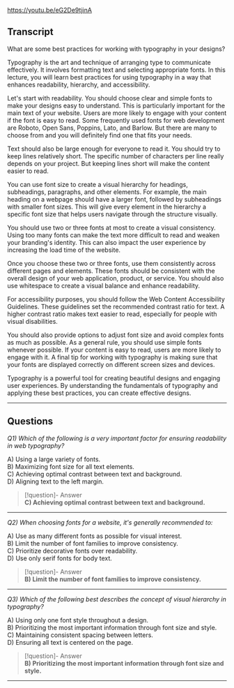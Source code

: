 https://youtu.be/eG2De9tjinA

## Transcript


What are some best practices for working with typography in your designs?

Typography is the art and technique of arranging type to communicate effectively. It involves formatting text and selecting appropriate fonts. In this lecture, you will learn best practices for using typography in a way that enhances readability, hierarchy, and accessibility.

Let's start with readability. You should choose clear and simple fonts to make your designs easy to understand. This is particularly important for the main text of your website. Users are more likely to engage with your content if the font is easy to read. Some frequently used fonts for web development are Roboto, Open Sans, Poppins, Lato, and Barlow. But there are many to choose from and you will definitely find one that fits your needs.

Text should also be large enough for everyone to read it. You should try to keep lines relatively short. The specific number of characters per line really depends on your project. But keeping lines short will make the content easier to read.

You can use font size to create a visual hierarchy for headings, subheadings, paragraphs, and other elements. For example, the main heading on a webpage should have a larger font, followed by subheadings with smaller font sizes. This will give every element in the hierarchy a specific font size that helps users navigate through the structure visually.

You should use two or three fonts at most to create a visual consistency. Using too many fonts can make the text more difficult to read and weaken your branding's identity. This can also impact the user experience by increasing the load time of the website.

Once you choose these two or three fonts, use them consistently across different pages and elements. These fonts should be consistent with the overall design of your web application, product, or service. You should also use whitespace to create a visual balance and enhance readability.

For accessibility purposes, you should follow the Web Content Accessibility Guidelines. These guidelines set the recommended contrast ratio for text. A higher contrast ratio makes text easier to read, especially for people with visual disabilities.

You should also provide options to adjust font size and avoid complex fonts as much as possible. As a general rule, you should use simple fonts whenever possible. If your content is easy to read, users are more likely to engage with it. A final tip for working with typography is making sure that your fonts are displayed correctly on different screen sizes and devices.

Typography is a powerful tool for creating beautiful designs and engaging user experiences. By understanding the fundamentals of typography and applying these best practices, you can create effective designs.

---
## Questions
*Q1) Which of the following is a very important factor for ensuring readability in web typography?*

A) Using a large variety of fonts.  
B) Maximizing font size for all text elements.  
C) Achieving optimal contrast between text and background.  
D) Aligning text to the left margin.  

> [!question]- Answer  
> **C) Achieving optimal contrast between text and background.**  

---

*Q2) When choosing fonts for a website, it's generally recommended to:*

A) Use as many different fonts as possible for visual interest.  
B) Limit the number of font families to improve consistency.  
C) Prioritize decorative fonts over readability.  
D) Use only serif fonts for body text.  

> [!question]- Answer  
> **B) Limit the number of font families to improve consistency.**  

---

*Q3) Which of the following best describes the concept of visual hierarchy in typography?*

A) Using only one font style throughout a design.  
B) Prioritizing the most important information through font size and style.  
C) Maintaining consistent spacing between letters.  
D) Ensuring all text is centered on the page.  

> [!question]- Answer  
> **B) Prioritizing the most important information through font size and style.**  

---